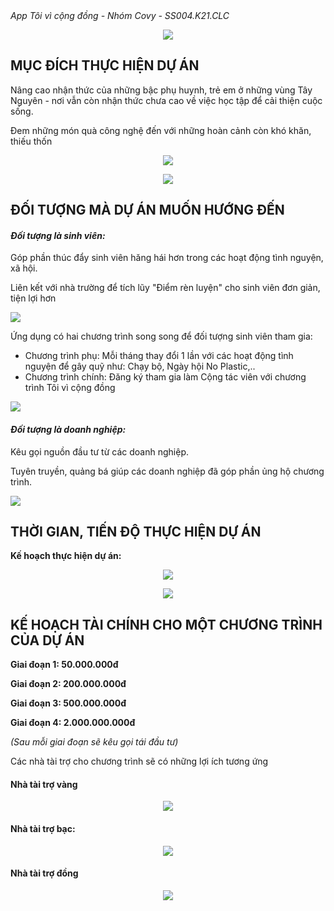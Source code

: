 <html>
<style>
table {
  font-family: arial, sans-serif;
  border-collapse: collapse;
  width: 100%;
}

td, th {
  border: 1px solid #dddddd;
  text-align: center;
  padding: 20px;
}

tr:nth-child(even) {
  background-color: #dddddd;
}
</style>
     <em> App Tôi vì cộng đồng - Nhóm Covy - SS004.K21.CLC</em>
     <p align = "center"> <img src = "app.png"> </p>
<h2> MỤC ĐÍCH THỰC HIỆN DỰ ÁN </h2>
<p> Nâng cao nhận thức của những bậc phụ huynh, trẻ em ở những vùng Tây Nguyên - nơi vẫn còn nhận thức chưa cao về việc học tập để cải thiện cuộc sống. </p>
<p> Đem những món quà công nghệ đến với những hoàn cảnh còn khó khăn, thiếu thốn </p>
<p align = "center"> <img src = "10.JPG"> </p>
<p align = "center"> <img src = "18.JPG"> </p>
<h2> ĐỐI TƯỢNG MÀ DỰ ÁN MUỐN HƯỚNG ĐẾN </h2>
<h4> <em> Đối tượng là sinh viên: </em> </h4>
  <p> Góp phần thúc đẩy sinh viên hăng hái hơn trong các hoạt động tình nguyện, xã hội. </p>
  <p> Liên kết với nhà trường để tích lũy "Điểm rèn luyện" cho sinh viên đơn giản, tiện lợi hơn </p>
  <p align = "left"> <img src = "Artboard 1.png"> </p>
  <p> Ứng dụng có hai chương trình song song để đối tượng sinh viên tham gia: </p>
  <ul>
    <li> Chương trình phụ: Mỗi tháng thay đổi 1 lần với các hoạt động tình nguyện để gây quỹ như: Chạy bộ, Ngày hội No Plastic,.. </li>
    <li> Chương trình chính: Đăng ký tham gia làm Cộng tác viên với chương trình Tôi vì cộng đồng </li>
  </ul>
  <p align = "left"> <img src = "Artboard 2.png"> </p>
<h4> <em> Đối tượng là doanh nghiệp: </em> </h4>
  <p> Kêu gọi nguồn đầu tư từ các doanh nghiệp. </p>
  <p> Tuyên truyền, quảng bá giúp các doanh nghiệp đã góp phần ủng hộ chương trình. </p>
   <p align = "left"> <img src = "Artboard 3.png"> </p> 
<h2> THỜI GIAN, TIẾN ĐỘ THỰC HIỆN DỰ ÁN </h2>
     <body>
  <p> <strong> Kế hoạch thực hiện dự án: </strong> </p>
         <p align = "center"> <img src = "Artboard 4.png"> </p>
         <p align = "center"> <img src = "Artboard 5.png"> </p>
     </body>
<h2> KẾ HOẠCH TÀI CHÍNH CHO MỘT CHƯƠNG TRÌNH CỦA DỰ ÁN </h2>
     <body>
  <p> <strong> Giai đoạn 1: 50.000.000đ </strong> </p>
  <p> <strong> Giai đoạn 2: 200.000.000đ </strong> </p>
  <p> <strong> Giai đoạn 3: 500.000.000đ </strong> </p>
  <p> <strong> Giai đoạn 4: 2.000.000.000đ </strong> </p>
  <p> <em> (Sau mỗi giai đoạn sẽ kêu gọi tái đầu tư) </em> </p
  <h3> Các nhà tài trợ cho chương trình sẽ có những lợi ích tương ứng </h3>
  <h4> Nhà tài trợ vàng </h4>
  <p align = "center"> <img src = "1.PNG"> </p>
  <h4> Nhà tài trợ bạc: </h4>
  <p align = "center"> <img src = "2.PNG"> </p>
  <h4> Nhà tài trợ đồng </h4>
   <p align = "center"> <img src = "3.PNG"> </p>
     </body>
</html>
    
